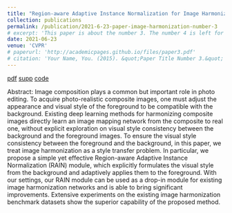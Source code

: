 ```yaml
---
title: "Region-aware Adaptive Instance Normalization for Image Harmonization"
collection: publications
permalink: /publication/2021-6-23-paper-image-harmonization-number-3
# excerpt: 'This paper is about the number 3. The number 4 is left for future work.'
date: 2021-06-23
venue: 'CVPR'
# paperurl: 'http://academicpages.github.io/files/paper3.pdf'
# citation: 'Your Name, You. (2015). &quot;Paper Title Number 3.&quot; <i>Journal 1</i>. 1(3).'
---
```

[pdf](https://openaccess.thecvf.com/content/CVPR2021/papers/Ling_Region-Aware_Adaptive_Instance_Normalization_for_Image_Harmonization_CVPR_2021_paper.pdf) [supp](https://openaccess.thecvf.com/content/CVPR2021/supplemental/Ling_Region-Aware_Adaptive_Instance_CVPR_2021_supplemental.pdf) [code](https://github.com/junleen/RainNet)

Abstract: Image composition plays a common but important role in photo editing. To acquire photo-realistic composite images, one must adjust the appearance and visual style of the foreground to be compatible with the background. Existing deep learning methods for harmonizing composite images directly learn an image mapping network from the composite to real one, without explicit exploration on visual style consistency between the background and the foreground images. To ensure the visual style consistency between the foreground and the background, in this paper, we treat image harmonization as a style transfer problem. In particular, we propose a simple yet effective Region-aware Adaptive Instance Normalization (RAIN) module, which explicitly formulates the visual style from the background and adaptively applies them to the foreground. With our settings, our RAIN module can be used as a drop-in module for existing image harmonization networks and is able to bring significant improvements. Extensive experiments on the existing image harmonization benchmark datasets show the superior capability of the proposed method. 
